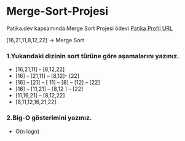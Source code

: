 # Merge-Sort-Projesi
Patika.dev kapsamında Merge Sort Projesi ödevi
[Patika Profil URL](https://app.patika.dev/feyzayayci)

[16,21,11,8,12,22] -> Merge Sort
### 1.Yukarıdaki dizinin sort türüne göre aşamalarını yazınız.
* [16,21,11] - [8,12,22]
* [16] - [21,11] – [8,12]- [22]
* [16] – [21] – [ 11] – [8] – [12] – [22]
* [16] – [11,21] – [8,12 ] – [22]
* [11,16,21] – [8,12,22]
* [8,11,12,16,21,22]

### 2.Big-O gösterimini yazınız.
*	O(n logn)
